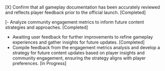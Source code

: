 [X] Confirm that all gameplay documentation has been accurately reviewed and reflects player feedback prior to the official launch. [Completed]

[- Analyze community engagement metrics to inform future content strategies and approaches. [Completed]
- Awaiting user feedback for further improvements to refine gameplay experiences and gather insights for future updates. [Completed]
- Compile feedback from the engagement metrics analysis and develop a strategy for future content updates based on player insights and community engagement, ensuring the strategy aligns with player preferences. [In Progress]
